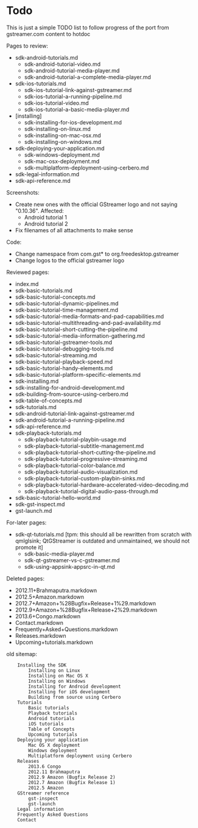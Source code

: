 # Todo

This is just a simple TODO list to follow progress of the port from
gstreamer.com content to hotdoc

Pages to review:
 - sdk-android-tutorials.md
   - sdk-android-tutorial-video.md
   - sdk-android-tutorial-media-player.md
   - sdk-android-tutorial-a-complete-media-player.md
 - sdk-ios-tutorials.md
   - sdk-ios-tutorial-link-against-gstreamer.md
   - sdk-ios-tutorial-a-running-pipeline.md
   - sdk-ios-tutorial-video.md
   - sdk-ios-tutorial-a-basic-media-player.md
 - [installing]
   - sdk-installing-for-ios-development.md
   - sdk-installing-on-linux.md
   - sdk-installing-on-mac-osx.md
   - sdk-installing-on-windows.md
 - sdk-deploying-your-application.md
   - sdk-windows-deployment.md
   - sdk-mac-osx-deployment.md
   - sdk-multiplatform-deployment-using-cerbero.md
 - sdk-legal-information.md
 - sdk-api-reference.md


Screenshots:
 - Create new ones with the official GStreamer logo and not saying "0.10.36". Affected:
   - Android tutorial 1
   - Android tutorial 2
 - Fix filenames of all attachments to make sense

Code:
 - Change namespace from com.gst\* to org.freedesktop.gstreamer
 - Change logos to the official gstreamer logo

Reviewed pages:
 - index.md
 - sdk-basic-tutorials.md
  - sdk-basic-tutorial-concepts.md
  - sdk-basic-tutorial-dynamic-pipelines.md
  - sdk-basic-tutorial-time-management.md
  - sdk-basic-tutorial-media-formats-and-pad-capabilities.md
  - sdk-basic-tutorial-multithreading-and-pad-availability.md
  - sdk-basic-tutorial-short-cutting-the-pipeline.md
  - sdk-basic-tutorial-media-information-gathering.md
  - sdk-basic-tutorial-gstreamer-tools.md
  - sdk-basic-tutorial-debugging-tools.md
  - sdk-basic-tutorial-streaming.md
  - sdk-basic-tutorial-playback-speed.md
  - sdk-basic-tutorial-handy-elements.md
  - sdk-basic-tutorial-platform-specific-elements.md
 - sdk-installing.md
 - sdk-installing-for-android-development.md
 - sdk-building-from-source-using-cerbero.md
 - sdk-table-of-concepts.md
 - sdk-tutorials.md
 - sdk-android-tutorial-link-against-gstreamer.md
 - sdk-android-tutorial-a-running-pipeline.md
 - sdk-api-reference.md
 - sdk-playback-tutorials.md
   - sdk-playback-tutorial-playbin-usage.md
   - sdk-playback-tutorial-subtitle-management.md
   - sdk-playback-tutorial-short-cutting-the-pipeline.md
   - sdk-playback-tutorial-progressive-streaming.md
   - sdk-playback-tutorial-color-balance.md
   - sdk-playback-tutorial-audio-visualization.md
   - sdk-playback-tutorial-custom-playbin-sinks.md
   - sdk-playback-tutorial-hardware-accelerated-video-decoding.md
   - sdk-playback-tutorial-digital-audio-pass-through.md
 - sdk-basic-tutorial-hello-world.md
 - sdk-gst-inspect.md
 - gst-launch.md

For-later pages:
 - sdk-qt-tutorials.md [tpm: this should all be rewritten from scratch with qmlglsink; QtGStreamer is outdated and unmaintained, we should not promote it]
   - sdk-basic-media-player.md
   - sdk-qt-gstreamer-vs-c-gstreamer.md
   - sdk-using-appsink-appsrc-in-qt.md


Deleted pages:
 - 2012.11+Brahmaputra.markdown
 - 2012.5+Amazon.markdown
 - 2012.7+Amazon+%28Bugfix+Release+1%29.markdown
 - 2012.9+Amazon+%28Bugfix+Release+2%29.markdown
 - 2013.6+Congo.markdown
 - Contact.markdown
 - Frequently+Asked+Questions.markdown
 - Releases.markdown
 - Upcoming+tutorials.markdown


old sitemap:

        Installing the SDK
            Installing on Linux
            Installing on Mac OS X
            Installing on Windows
            Installing for Android development
            Installing for iOS development
            Building from source using Cerbero
        Tutorials
            Basic tutorials
            Playback tutorials
            Android tutorials
            iOS tutorials
            Table of Concepts
            Upcoming tutorials
        Deploying your application
            Mac OS X deployment
            Windows deployment
            Multiplatform deployment using Cerbero
        Releases
            2013.6 Congo
            2012.11 Brahmaputra
            2012.9 Amazon (Bugfix Release 2)
            2012.7 Amazon (Bugfix Release 1)
            2012.5 Amazon
        GStreamer reference
            gst-inspect
            gst-launch
        Legal information
        Frequently Asked Questions
        Contact 

